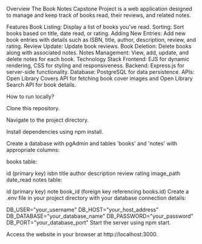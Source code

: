 Overview
The Book Notes Capstone Project is a web application designed to manage and keep track of books read, their reviews, and related notes.

Features
Book Listing: Display a list of books you've read.
Sorting: Sort books based on title, date read, or rating.
Adding New Entries: Add new book entries with details such as ISBN, title, author, description, review, and rating.
Review Update: Update book reviews.
Book Deletion: Delete books along with associated notes.
Notes Management: View, add, update, and delete notes for each book.
Technology Stack
Frontend: EJS for dynamic rendering, CSS for styling and responsiveness.
Backend: Express.js for server-side functionality.
Database: PostgreSQL for data persistence.
APIs: Open Library Covers API for fetching book cover images and Open Library Search API for book details.

How to run locally?

Clone this repository.

Navigate to the project directory.

Install dependencies using npm install.

Create a database with pgAdmin and tables 'books' and 'notes' with appropriate columns:

books table:

id (primary key)
isbn
title
author
description
review
rating
image_path
date_read
notes table:

id (primary key)
note
book_id (foreign key referencing books.id)
Create a .env file in your project directory with your database connection details:

DB_USER="your_username"
DB_HOST="your_host_address"
DB_DATABASE="your_database_name"
DB_PASSWORD="your_password"
DB_PORT="your_database_port"
Start the server using npm start.

Access the website in your browser at http://localhost:3000.
